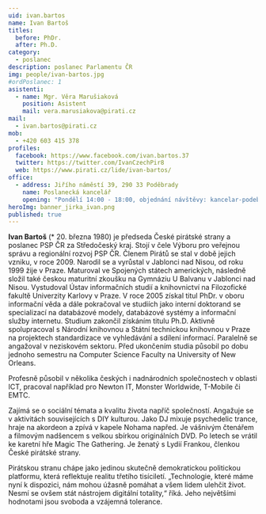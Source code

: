 ```yaml
---
uid: ivan.bartos
name: Ivan Bartoš
titles:
  before: PhDr.
  after: Ph.D.
category:
  - poslanec
description: poslanec Parlamentu ČR
img: people/ivan-bartos.jpg
#ordPoslanec: 1
asistenti:
  - name: Mgr. Věra Marušiaková
    position: Asistent
    mail: vera.marusiakova@pirati.cz
mail:
  - ivan.bartos@pirati.cz
mob:
  - +420 603 415 378
profiles:
  facebook: https://www.facebook.com/ivan.bartos.37
  twitter: https://twitter.com/IvanCzechPir8
  web: https://www.pirati.cz/lide/ivan-bartos/
office:
  - address: Jiřího náměstí 39, 290 33 Poděbrady
    name: Poslanecká kancelář
    opening: "Pondělí 14:00 - 18:00, objednání návštěvy: kancelar-podebrady@pirati.cz nebo 778 111 462"
heroImg: banner_jirka_ivan.png
published: true
---
```

**Ivan Bartoš** (* 20. března 1980) je předseda České pirátské strany a poslanec PSP ČR za Středočeský kraj. Stojí v čele Výboru pro veřejnou správu a regionální rozvoj PSP ČR. Členem Pirátů se stal v době jejich vzniku, v roce 2009.  Narodil se a vyrůstal v Jablonci nad Nisou, od roku 1999 žije v Praze. Maturoval ve Spojených státech amerických, následně složil také českou maturitní zkoušku na Gymnáziu U Balvanu v Jablonci nad Nisou. Vystudoval Ústav informačních studií a knihovnictví na Filozofické fakultě Univerzity Karlovy v Praze. V roce 2005 získal titul PhDr. v oboru informační věda a dále pokračoval ve studiích jako interní doktorand se specializací na databázové modely, databázové systémy a informační služby internetu. Studium zakončil získáním titulu Ph.D. Aktivně spolupracoval s Národní knihovnou a Státní technickou knihovnou v Praze na projektech standardizace ve vyhledávání a sdílení informací. Paralelně se angažoval v neziskovém sektoru. Před ukončením studia působil po dobu jednoho semestru na Computer Science Faculty na University of New Orleans.

Profesně působil v několika českých i nadnárodních společnostech v oblasti ICT, pracoval například pro Newton IT, Monster Worldwide, T-Mobile či EMTC.

Zajímá se o sociální témata a kvalitu života napříč společností. Angažuje se v aktivitách souvisejících s DIY kulturou. Jako DJ mixuje psychedelic trance, hraje na akordeon a zpívá v kapele Nohama napřed. Je vášnivým čtenářem a filmovým nadšencem s velkou sbírkou originálních DVD.  Po letech se vrátil ke karetní hře Magic The Gathering. Je ženatý s Lydií Frankou, členkou České pirátské strany.

Pirátskou stranu chápe jako jedinou skutečně demokratickou politickou platformu, která reflektuje realitu třetího tisíciletí. „Technologie, které máme nyní k dispozici, nám mohou úžasně pomáhat a všem lidem ulehčit život. Nesmí se ovšem stát nástrojem digitální totality,“ říká. Jeho největšími hodnotami jsou svoboda a vzájemná tolerance.

